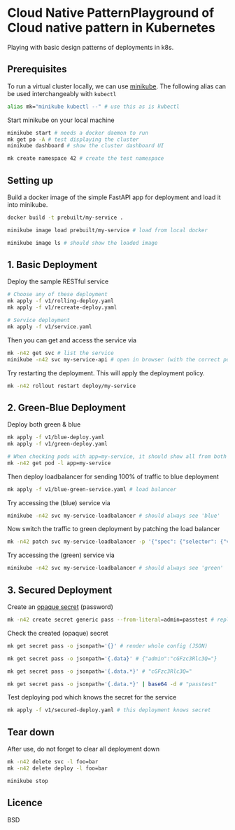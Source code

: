 
# Cloud Native PatternPlayground of Cloud native pattern in Kubernetes

Playing with basic design patterns of deployments in k8s.


## Prerequisites

To run a virtual cluster locally, we can use [minikube](https://minikube.sigs.k8s.io/docs/start/).
The following alias can be used interchangeably with `kubectl`

```sh
alias mk="minikube kubectl --" # use this as is kubectl
```

Start minikube on your local machine

```sh
minikube start # needs a docker daemon to run
mk get po -A # test displaying the cluster
minikube dashboard # show the cluster dashboard UI

mk create namespace 42 # create the test namespace
```

## Setting up

Build a docker image of the simple FastAPI app for deployment 
and load it into minikube.

```sh
docker build -t prebuilt/my-service .

minikube image load prebuilt/my-service # load from local docker

minikube image ls # should show the loaded image
```

## 1. Basic Deployment

Deploy the sample RESTful service

```sh
# Choose any of these deployment 
mk apply -f v1/rolling-deploy.yaml
mk apply -f v1/recreate-deploy.yaml

# Service deployment
mk apply -f v1/service.yaml
```

Then you can get and access the service via

```sh
mk -n42 get svc # list the service
minikube -n42 svc my-service-api # open in browser (with the correct port)
```

Try restarting the deployment. This will apply the deployment policy.

```sh
mk -n42 rollout restart deploy/my-service
```

## 2. Green-Blue Deployment

Deploy both green & blue

```sh
mk apply -f v1/blue-deploy.yaml
mk apply -f v1/green-deploy.yaml

# When checking pods with app=my-service, it should show all from both
mk -n42 get pod -l app=my-service
```

Then deploy loadbalancer for sending 100% of traffic to blue deployment 

```sh
mk apply -f v1/blue-green-service.yaml # load balancer 
```

Try accessing the (blue) service via

```sh
minikube -n42 svc my-service-loadbalancer # should always see 'blue'
```

Now switch the traffic to green deployment by patching the load balancer

```sh
mk -n42 patch svc my-service-loadbalancer -p '{"spec": {"selector": {"version": "green"}}}'
```

Try accessing the (green) service via

```sh
minikube -n42 svc my-service-loadbalancer # should always see 'green'
```

## 3. Secured Deployment

Create an [opaque secret](https://kubernetes.io/docs/concepts/configuration/secret/#opaque-secrets) (password)

```sh
mk -n42 create secret generic pass --from-literal=admin=passtest # replace with your wanted password
```

Check the created (opaque) secret

```sh
mk get secret pass -o jsonpath='{}' # render whole config (JSON)

mk get secret pass -o jsonpath='{.data}' # {"admin":"cGFzc3Rlc3Q="}

mk get secret pass -o jsonpath='{.data.*}' # "cGFzc3Rlc3Q="

mk get secret pass -o jsonpath='{.data.*}' | base64 -d # "passtest"
```

Test deploying pod which knows the secret for the service

```sh
mk apply -f v1/secured-deploy.yaml # this deployment knows secret
```

## Tear down

After use, do not forget to clear all deployment down

```sh
mk -n42 delete svc -l foo=bar
mk -n42 delete deploy -l foo=bar

minikube stop
```

## Licence

BSD